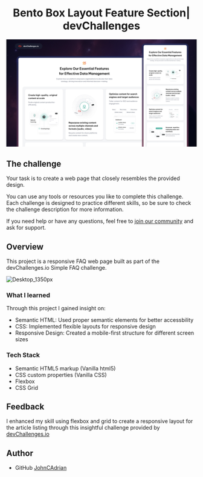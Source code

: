 # <h1 align="center">Bento Box Layout Feature Section| devChallenges</h1>

![Thumbnail for the Bento Box Layout Feature Section coding challenge](./thumbnail.jpg)

## The challenge

Your task is to create a web page that closely resembles the provided design.

You can use any tools or resources you like to complete this challenge. Each challenge is designed to practice different skills, so be sure to check the challenge description for more information.

If you need help or have any questions, feel free to [join our community](https://github.com/orgs/devchallenges-io/discussions) and ask for support.

## Overview
This project is a responsive FAQ web page built as part of the devChallenges.io Simple FAQ challenge. 

![Desktop_1350px](https://github.com/user-attachments/assets/86c82953-0e3e-4795-ac53-77d4ba64481a)

### What I learned
Through this project I gained insight on:
- Semantic HTML: Used proper semantic elements for better accessbility
- CSS: Implemented flexible layouts for responsive design
-  Responsive Design: Created a mobile-first structure for different screen sizes
  

### Tech Stack

- Semantic HTML5 markup (Vanilla html5)
- CSS custom properties (Vanilla CSS)
- Flexbox
- CSS Grid

## Feedback
I enhanced my skill using flexbox and grid to create a responsive layout for the article listing through this insightful challenge provided by <a href="https://devchallenges.io/"> devChallenges.io</a> 

## Author
- GitHub <a href= "https://github.com/JohnCAdrian"> JohnCAdrian </a>

